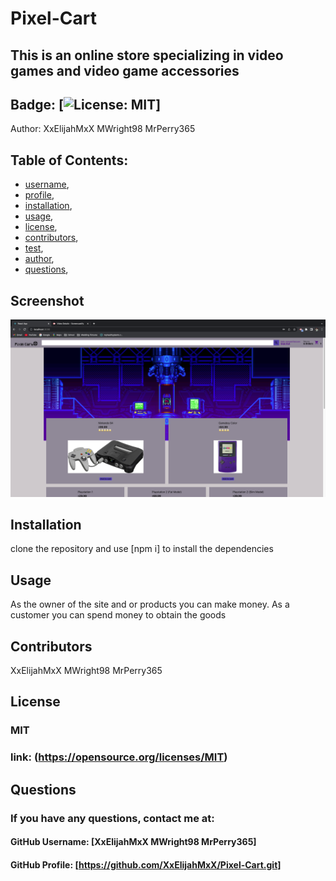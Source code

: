 
  # Pixel-Cart
## This is an online store specializing in video games and video game accessories
  
## Badge: [![License: MIT](https://img.shields.io/badge/License-MIT-yellow.svg)]

Author:  XxElijahMxX MWright98 MrPerry365

## Table of Contents:
- [username](#username),
- [profile](#profile),
- [installation](#installation),
- [usage](#usage),
- [license](#license),
- [contributors](#contributors),
- [test](#test),
- [author](#author),
- [questions](#questions),

## Screenshot
<img src= "src/Images/pixel-cart-screenshot.png">


## Installation
clone the repository and use [npm i] to install the dependencies

## Usage
As the owner of the site and or products you can make money. As a customer you can spend money to obtain the goods

## Contributors
XxElijahMxX MWright98 MrPerry365

## License
### MIT
### link: (https://opensource.org/licenses/MIT)



## Questions
### If you have any questions, contact me at:

#### GitHub Username: [XxElijahMxX MWright98 MrPerry365]

#### GitHub Profile: [https://github.com/XxElijahMxX/Pixel-Cart.git]



